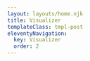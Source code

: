 ```yaml
---
layout: layouts/home.njk
title: Visualizer
templateClass: tmpl-post
eleventyNavigation:
  key: Visualizer
  order: 2
---
```


<canvas id="visualizer">
</canvas>

<div id="clock">
</div>

